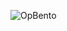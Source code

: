 ![OpBento](https://firebasestorage.googleapis.com/v0/b/smartkaksha-fe32c.appspot.com/o/opbento%2Fhemchdev713c4.png?alt=media)
